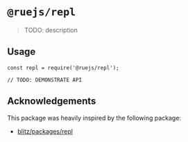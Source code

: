 # `@ruejs/repl`

> TODO: description

## Usage

```
const repl = require('@ruejs/repl');

// TODO: DEMONSTRATE API
```

## Acknowledgements

This package was heavily inspired by the following package:

- [blitz/packages/repl](https://github.com/blitz-js/blitz/tree/canary/packages/repl)

